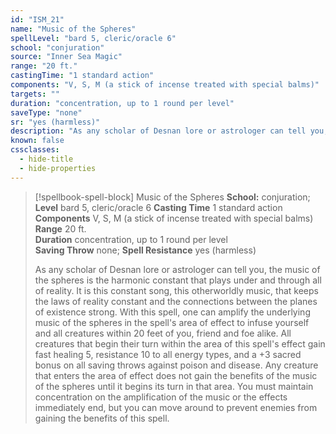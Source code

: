 ```yaml
---
id: "ISM_21"
name: "Music of the Spheres"
spellLevel: "bard 5, cleric/oracle 6"
school: "conjuration"
source: "Inner Sea Magic"
range: "20 ft."
castingTime: "1 standard action"
components: "V, S, M (a stick of incense treated with special balms)"
targets: ""
duration: "concentration, up to 1 round per level"
saveType: "none"
sr: "yes (harmless)"
description: "As any scholar of Desnan lore or astrologer can tell you, the music of the spheres is the harmonic constant that plays under and through all of reality. It is this constant song, this otherworldly music, that keeps the laws of reality constant and the connections between the planes of existence strong.  With this spell, one can amplify the underlying music of the spheres in the spell's area of effect to infuse yourself and all creatures within 20 feet of you, friend and foe alike. All creatures that begin their turn within the area of this spell's effect gain fast healing 5, resistance 10 to all energy types, and a +3 sacred bonus on all saving throws against poison and disease. Any creature that enters the area of effect does not gain the benefits of the music of the spheres until it begins its turn in that area. You must maintain concentration on the amplification of the music or the effects immediately end, but you can move around to prevent enemies from gaining the benefits of this spell."
known: false
cssclasses:
  - hide-title
  - hide-properties
---
```


> [!spellbook-spell-block] Music of the Spheres
> **School:** conjuration; **Level** bard 5, cleric/oracle 6
> **Casting Time** 1 standard action  
> **Components** V, S, M (a stick of incense treated with special balms)  
> **Range** 20 ft.  
> **Duration** concentration, up to 1 round per level  
> **Saving Throw** none; **Spell Resistance** yes (harmless)
> 
> As any scholar of Desnan lore or astrologer can tell you, the music of the spheres is the harmonic constant that plays under and through all of reality. It is this constant song, this otherworldly music, that keeps the laws of reality constant and the connections between the planes of existence strong.  With this spell, one can amplify the underlying music of the spheres in the spell's area of effect to infuse yourself and all creatures within 20 feet of you, friend and foe alike. All creatures that begin their turn within the area of this spell's effect gain fast healing 5, resistance 10 to all energy types, and a +3 sacred bonus on all saving throws against poison and disease. Any creature that enters the area of effect does not gain the benefits of the music of the spheres until it begins its turn in that area. You must maintain concentration on the amplification of the music or the effects immediately end, but you can move around to prevent enemies from gaining the benefits of this spell.